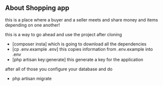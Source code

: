 
## About Shopping app

this is a place where a buyer and a seller meets and share money and items depending on one another!

this is a way to go ahead and use the project after cloning

- [composer insta] which is going to download all the dependencies
- [cp .env.example .env] this copies information from .env.example into .env
- [php artisan key:generate] this generate a key for the application

after all of those you configure your database and do 

- php artisan migrate
